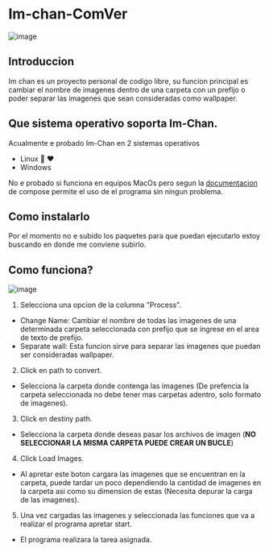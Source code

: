 # Im-chan-ComVer

![image](https://user-images.githubusercontent.com/56522484/172959389-12cceeed-6dea-4c5b-bb31-60eb2191ac07.png)

## Introduccion

Im chan es un proyecto personal de codigo libre, su funcion principal es cambiar el nombre de imagenes dentro de una carpeta con un prefijo o poder separar las imagenes que sean consideradas como wallpaper.

## Que sistema operativo soporta Im-Chan.
Acualmente e probado Im-Chan en 2 sistemas operativos
- Linux 🐧 ❤️
- Windows

No e probado si funciona en equipos MacOs pero segun la [documentacion](https://github.com/JetBrains/compose-jb) de compose permite el uso de el programa sin ningun problema.

## Como instalarlo 
Por el momento no e subido los paquetes para que puedan ejecutarlo estoy buscando en donde me conviene subirlo.

## Como funciona?

![image](https://user-images.githubusercontent.com/56522484/172955895-55838802-23ca-4493-976d-24a3a6bad1db.png)

1) Selecciona una opcion de la columna "Process".
- Change Name: Cambiar el nombre de todas las imagenes de una determinada carpeta seleccionada con prefijo que se ingrese en el area de texto de prefijo.
- Separate wall: Esta funcion sirve para separar las imagenes que puedan ser consideradas wallpaper.

2) Click en path to convert.
- Selecciona la carpeta donde contenga las imagenes (De prefencia la carpeta seleccionada no debe tener mas carpetas adentro, solo formato de imagenes).

3) Click en destiny path.
- Selecciona la carpeta donde deseas pasar los archivos de imagen (****NO SELECCIONAR LA MISMA CARPETA PUEDE CREAR UN BUCLE****)

4) Click Load Images.
- Al apretar este boton cargara las imagenes que se encuentran en la carpeta, puede tardar un poco dependiendo la cantidad de imagenes en la carpeta asi como su dimension de estas (Necesita depurar la carga de las imagenes).

5) Una vez cargadas las imagenes y seleccionada las funciones que va a realizar el programa apretar start.
- El programa realizara la tarea asignada.












